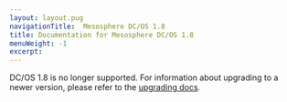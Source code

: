 ```yaml
---
layout: layout.pug
navigationTitle:  Mesosphere DC/OS 1.8
title: Documentation for Mesosphere DC/OS 1.8
menuWeight: -1
excerpt:
---
```


DC/OS 1.8 is no longer supported. For information about upgrading to a newer version, please refer to the [upgrading docs]().

